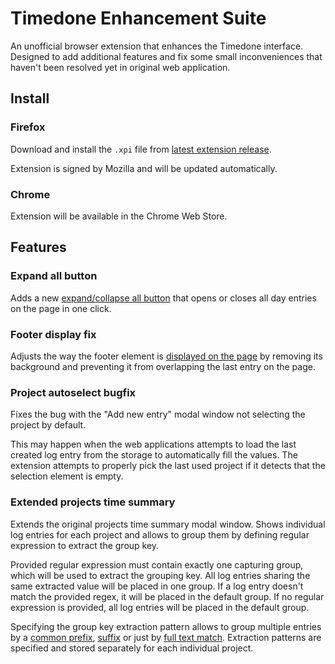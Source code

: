 # Timedone Enhancement Suite

An unofficial browser extension that enhances the Timedone interface. Designed to add additional features and fix some small inconveniences that haven't been resolved yet in original web application.

## Install

### Firefox

Download and install the `.xpi` file from [latest extension release](https://github.com/Seregy/timedone-enhancement-suite/releases/latest/). 

Extension is signed by Mozilla and will be updated automatically.

### Chrome

Extension will be available in the Chrome Web Store.

## Features

### Expand all button

Adds a new [expand/collapse all button](docs/assets/expand-collapse.png) that opens or closes all day entries on the page in one click.

### Footer display fix

Adjusts the way the footer element is [displayed on the page](docs/assets/footer.png) by removing its background and preventing it from overlapping the last entry on the page.

### Project autoselect bugfix

Fixes the bug with the "Add new entry" modal window not selecting the project by default.

This may happen when the web applications attempts to load the last created log entry from the storage to automatically fill the values. The extension attempts to properly pick the last used project if it detects that the selection element is empty.

### Extended projects time summary

Extends the original projects time summary modal window. Shows individual log entries for each project and allows to group them by defining regular expression to extract the group key.

Provided regular expression must contain exactly one capturing group, which will be used to extract the grouping key. All log entries sharing the same extracted value will be placed in one group. If a log entry doesn't match the provided regex, it will be placed in the default group. If no regular expression is provided, all log entries will be placed in the default group.

Specifying the group key extraction pattern allows to group multiple entries by a [common prefix](docs/assets/projects-time/group-prefix.png), [suffix](docs/assets/projects-time/group-suffix.png) or just by [full text match](docs/assets/projects-time/group-full-match.png).
Extraction patterns are specified and stored separately for each individual project.